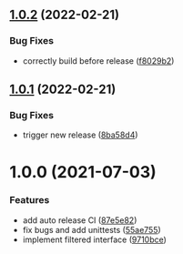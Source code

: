 ## [1.0.2](https://github.com/node-casbin/redis-adapter/compare/v1.0.1...v1.0.2) (2022-02-21)


### Bug Fixes

* correctly build before release ([f8029b2](https://github.com/node-casbin/redis-adapter/commit/f8029b22524db966d5eebae266deae46f2da571c))

## [1.0.1](https://github.com/node-casbin/redis-adapter/compare/v1.0.0...v1.0.1) (2022-02-21)


### Bug Fixes

* trigger new release ([8ba58d4](https://github.com/node-casbin/redis-adapter/commit/8ba58d44b605792e2e7ba4aa902ac42056e3ccae))

# 1.0.0 (2021-07-03)


### Features

* add auto release CI ([87e5e82](https://github.com/node-casbin/redis-adapter/commit/87e5e82965a27d6bdcc73919c278edde171a41af))
* fix bugs and add unittests ([55ae755](https://github.com/node-casbin/redis-adapter/commit/55ae755bbde8c103f05725128af5fcec2db2bf5e))
* implement filtered interface ([9710bce](https://github.com/node-casbin/redis-adapter/commit/9710bcec9d507458604e471f2e5b4de99fe5bfb2))
